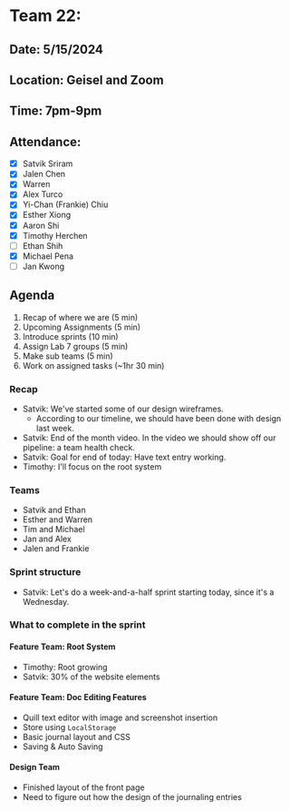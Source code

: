 # Team 22:
## Date: 5/15/2024
## Location: Geisel and Zoom
## Time: 7pm-9pm

## Attendance:
- [x] Satvik Sriram
- [x] Jalen Chen
- [x] Warren
- [x] Alex Turco
- [x] Yi-Chan (Frankie) Chiu
- [x] Esther Xiong
- [x] Aaron Shi
- [x] Timothy Herchen
- [ ] Ethan Shih
- [x] Michael Pena
- [ ] Jan Kwong

## Agenda

1. Recap of where we are (5 min)
2. Upcoming Assignments (5 min)
3. Introduce sprints (10 min)
4. Assign Lab 7 groups (5 min)
5. Make sub teams (5 min)
6. Work on assigned tasks (~1hr 30 min)

### Recap

- Satvik: We've started some of our design wireframes.
  - According to our timeline, we should have been done with design last week.
- Satvik: End of the month video. In the video we should show off our pipeline: a team health check.
- Satvik: Goal for end of today: Have text entry working.
- Timothy: I'll focus on the root system

### Teams

- Satvik and Ethan
- Esther and Warren
- Tim and Michael
- Jan and Alex
- Jalen and Frankie

### Sprint structure

- Satvik: Let's do a week-and-a-half sprint starting today, since it's a Wednesday.

### What to complete in the sprint

#### Feature Team: Root System
- Timothy: Root growing
- Satvik: 30% of the website elements

#### Feature Team: Doc Editing Features
- Quill text editor with image and screenshot insertion
- Store using `LocalStorage`
- Basic journal layout and CSS
- Saving & Auto Saving

#### Design Team
- Finished layout of the front page
- Need to figure out how the design of the journaling entries
